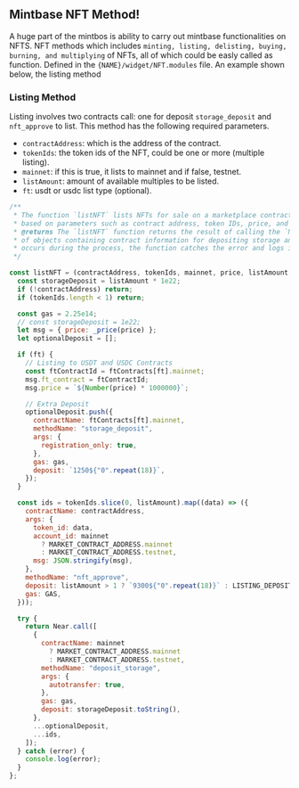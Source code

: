 ## Mintbase NFT Method!

A huge part of the mintbos is ability to carry out mintbase functionalities on NFTS. NFT methods which includes `minting, listing, delisting, buying, burning, and multiplying` of NFTs, all of which could be easly called as function. Defined in the `{NAME}/widget/NFT.modules` file. An example shown below, the listing method

### Listing Method

Listing involves two contracts call: one for deposit `storage_deposit` and `nft_approve` to list.
This method has the following required parameters.

- `contractAddress`: which is the address of the contract.
- `tokenIds`: the token ids of the NFT, could be one or more (multiple listing).
- `mainnet`: if this is true, it lists to mainnet and if false, testnet.
- `listAmount`: amount of available multiples to be listed.
- `ft`: usdt or usdc list type (optional).

```js
/**
 * The function `listNFT` lists NFTs for sale on a marketplace contract, handling different scenarios
 * based on parameters such as contract address, token IDs, price, and fungible token.
 * @returns The `listNFT` function returns the result of calling the `Near.call` function with an array
 * of objects containing contract information for depositing storage and listing NFTs. If an error
 * occurs during the process, the function catches the error and logs it to the console.
 */

const listNFT = (contractAddress, tokenIds, mainnet, price, listAmount, ft) => {
  const storageDeposit = listAmount * 1e22;
  if (!contractAddress) return;
  if (tokenIds.length < 1) return;

  const gas = 2.25e14;
  // const storageDeposit = 1e22;
  let msg = { price: _price(price) };
  let optionalDeposit = [];

  if (ft) {
    // Listing to USDT and USDC Contracts
    const ftContractId = ftContracts[ft].mainnet;
    msg.ft_contract = ftContractId;
    msg.price = `${Number(price) * 1000000}`;

    // Extra Deposit
    optionalDeposit.push({
      contractName: ftContracts[ft].mainnet,
      methodName: "storage_deposit",
      args: {
        registration_only: true,
      },
      gas: gas,
      deposit: `1250${"0".repeat(18)}`,
    });
  }

  const ids = tokenIds.slice(0, listAmount).map((data) => ({
    contractName: contractAddress,
    args: {
      token_id: data,
      account_id: mainnet
        ? MARKET_CONTRACT_ADDRESS.mainnet
        : MARKET_CONTRACT_ADDRESS.testnet,
      msg: JSON.stringify(msg),
    },
    methodName: "nft_approve",
    deposit: listAmount > 1 ? `9300${"0".repeat(18)}` : LISTING_DEPOSIT,
    gas: GAS,
  }));

  try {
    return Near.call([
      {
        contractName: mainnet
          ? MARKET_CONTRACT_ADDRESS.mainnet
          : MARKET_CONTRACT_ADDRESS.testnet,
        methodName: "deposit_storage",
        args: {
          autotransfer: true,
        },
        gas: gas,
        deposit: storageDeposit.toString(),
      },
      ...optionalDeposit,
      ...ids,
    ]);
  } catch (error) {
    console.log(error);
  }
};
```
